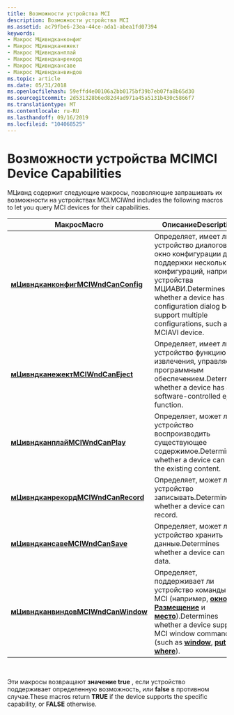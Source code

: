 ```yaml
---
title: Возможности устройства MCI
description: Возможности устройства MCI
ms.assetid: ac79fbe6-23ea-44ce-ada1-abea1fd07394
keywords:
- Макрос МЦивндканконфиг
- Макрос МЦивндканежект
- Макрос МЦивндканплай
- Макрос МЦивндканрекорд
- Макрос МЦивндкансаве
- Макрос МЦивндканвиндов
ms.topic: article
ms.date: 05/31/2018
ms.openlocfilehash: 59effd4e00106a2bb0175bf39b7eb07fa8b65d30
ms.sourcegitcommit: 2d531328b6ed82d4ad971a45a5131b430c5866f7
ms.translationtype: MT
ms.contentlocale: ru-RU
ms.lasthandoff: 09/16/2019
ms.locfileid: "104068525"
---
```

# <a name="mci-device-capabilities"></a><span data-ttu-id="3573d-109">Возможности устройства MCI</span><span class="sxs-lookup"><span data-stu-id="3573d-109">MCI Device Capabilities</span></span>

<span data-ttu-id="3573d-110">МЦивнд содержит следующие макросы, позволяющие запрашивать их возможности на устройствах MCI.</span><span class="sxs-lookup"><span data-stu-id="3573d-110">MCIWnd includes the following macros to let you query MCI devices for their capabilities.</span></span>



| <span data-ttu-id="3573d-111">Макрос</span><span class="sxs-lookup"><span data-stu-id="3573d-111">Macro</span></span>                                      | <span data-ttu-id="3573d-112">Описание</span><span class="sxs-lookup"><span data-stu-id="3573d-112">Description</span></span>                                                                                                                                 |
|--------------------------------------------|---------------------------------------------------------------------------------------------------------------------------------------------|
| [<span data-ttu-id="3573d-113">**мЦивндканконфиг**</span><span class="sxs-lookup"><span data-stu-id="3573d-113">**MCIWndCanConfig**</span></span>](/windows/desktop/api/Vfw/nf-vfw-mciwndcanconfig) | <span data-ttu-id="3573d-114">Определяет, имеет ли устройство диалоговое окно конфигурации для поддержки нескольких конфигураций, например устройства МЦИАВИ.</span><span class="sxs-lookup"><span data-stu-id="3573d-114">Determines whether a device has a configuration dialog box to support multiple configurations, such as the MCIAVI device.</span></span>                   |
| [<span data-ttu-id="3573d-115">**мЦивндканежект**</span><span class="sxs-lookup"><span data-stu-id="3573d-115">**MCIWndCanEject**</span></span>](/windows/desktop/api/Vfw/nf-vfw-mciwndcaneject)   | <span data-ttu-id="3573d-116">Определяет, имеет ли устройство функцию извлечения, управляемой программным обеспечением.</span><span class="sxs-lookup"><span data-stu-id="3573d-116">Determines whether a device has a software-controlled eject function.</span></span>                                                                       |
| [<span data-ttu-id="3573d-117">**мЦивндканплай**</span><span class="sxs-lookup"><span data-stu-id="3573d-117">**MCIWndCanPlay**</span></span>](/windows/desktop/api/Vfw/nf-vfw-mciwndcanplay)     | <span data-ttu-id="3573d-118">Определяет, может ли устройство воспроизводить существующее содержимое.</span><span class="sxs-lookup"><span data-stu-id="3573d-118">Determines whether a device can play the existing content.</span></span>                                                                                  |
| [<span data-ttu-id="3573d-119">**мЦивндканрекорд**</span><span class="sxs-lookup"><span data-stu-id="3573d-119">**MCIWndCanRecord**</span></span>](/windows/desktop/api/Vfw/nf-vfw-mciwndcanrecord) | <span data-ttu-id="3573d-120">Определяет, может ли устройство записывать.</span><span class="sxs-lookup"><span data-stu-id="3573d-120">Determines whether a device can record.</span></span>                                                                                                     |
| [<span data-ttu-id="3573d-121">**мЦивндкансаве**</span><span class="sxs-lookup"><span data-stu-id="3573d-121">**MCIWndCanSave**</span></span>](/windows/desktop/api/Vfw/nf-vfw-mciwndcansave)     | <span data-ttu-id="3573d-122">Определяет, может ли устройство хранить данные.</span><span class="sxs-lookup"><span data-stu-id="3573d-122">Determines whether a device can store data.</span></span>                                                                                                 |
| [<span data-ttu-id="3573d-123">**мЦивндканвиндов**</span><span class="sxs-lookup"><span data-stu-id="3573d-123">**MCIWndCanWindow**</span></span>](/windows/desktop/api/Vfw/nf-vfw-mciwndcanwindow) | <span data-ttu-id="3573d-124">Определяет, поддерживает ли устройство команды окна MCI (например, [**окно**](window.md), [**Размещение**](put.md) и [**место**](where.md)).</span><span class="sxs-lookup"><span data-stu-id="3573d-124">Determines whether a device supports MCI window commands (such as [**window**](window.md), [**put**](put.md) and [**where**](where.md)).</span></span> |



 

<span data-ttu-id="3573d-125">Эти макросы возвращают **значение true** , если устройство поддерживает определенную возможность, или **false** в противном случае.</span><span class="sxs-lookup"><span data-stu-id="3573d-125">These macros return **TRUE** if the device supports the specific capability, or **FALSE** otherwise.</span></span>

 

 




